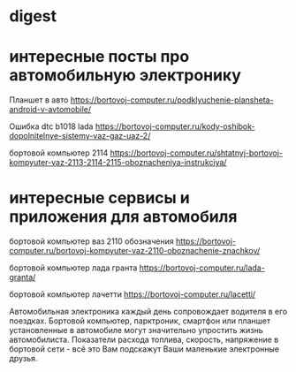 # digest

# интересные посты про автомобильную электронику

Планшет в авто https://bortovoj-computer.ru/podklyuchenie-plansheta-android-v-avtomobile/

Ошибка dtc b1018 lada https://bortovoj-computer.ru/kody-oshibok-dopolnitelnye-sistemy-vaz-gaz-uaz-2/

бортовой компьютер 2114 https://bortovoj-computer.ru/shtatnyj-bortovoj-kompyuter-vaz-2113-2114-2115-oboznacheniya-instrukciya/

# интересные сервисы и приложения для автомобиля

бортовой компьютер ваз 2110 обозначения https://bortovoj-computer.ru/bortovoj-kompyuter-vaz-2110-oboznachenie-znachkov/

бортовой компьютер лада гранта https://bortovoj-computer.ru/lada-granta/

бортовой компьютер лачетти https://bortovoj-computer.ru/lacetti/

Автомобильная электроника каждый день сопровождает водителя в его поездках. Бортовой компьютер, парктроник, смартфон или планшет установленные в автомобиле могут значительно упростить жизнь автомобилиста. Показатели расхода топлива, скорость, напряжение в бортовой сети - всё это Вам подскажут Ваши маленькие электронные друзья.


